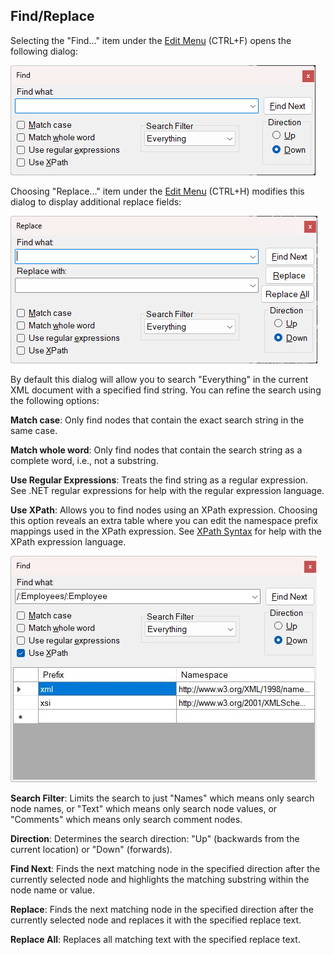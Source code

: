 
## Find/Replace

Selecting the "Find..." item under the [Edit Menu](menus.md) (CTRL+F) opens the following dialog:

![Find](../assets/images/find.png)

Choosing "Replace..." item under the [Edit Menu](menus.md) (CTRL+H) modifies this dialog to display additional replace
fields:

![Find](../assets/images/replace.png)

By default this dialog will allow you to search "Everything" in the current XML document with a specified find string.
You can refine the search using the following options:

**Match case**: Only find nodes that contain the exact search string in the same case.

**Match whole word**: Only find nodes that contain the search string as a complete word, i.e., not a
substring.

**Use Regular Expressions**: Treats the find string as a regular expression. See .NET regular expressions for
help with the regular expression language.

**Use XPath**: Allows you to find nodes using an XPath expression. Choosing this option reveals an extra table
where you can edit the namespace prefix mappings used in the XPath expression. See [XPath
Syntax](https://docs.microsoft.com/en-us/previous-versions/dotnet/netframework-4.0/ms256471(v=vs.100)?redirectedfrom=MSDN)
for help with the XPath expression language.

![Find](../assets/images/findxpath.png)

**Search Filter**: Limits the search to just "Names" which means only search node names, or
"Text" which means only search node values, or "Comments" which means only search comment nodes.

**Direction**: Determines the search direction: "Up" (backwards from the current location) or "Down" (forwards).

**Find Next**: Finds the next matching node in the specified direction after the currently selected node and
highlights the matching substring within the node name or value.

**Replace**: Finds the next matching node in the specified direction after the currently selected node and
replaces it with the specified replace text.

**Replace All**: Replaces all matching text with the specified replace text.